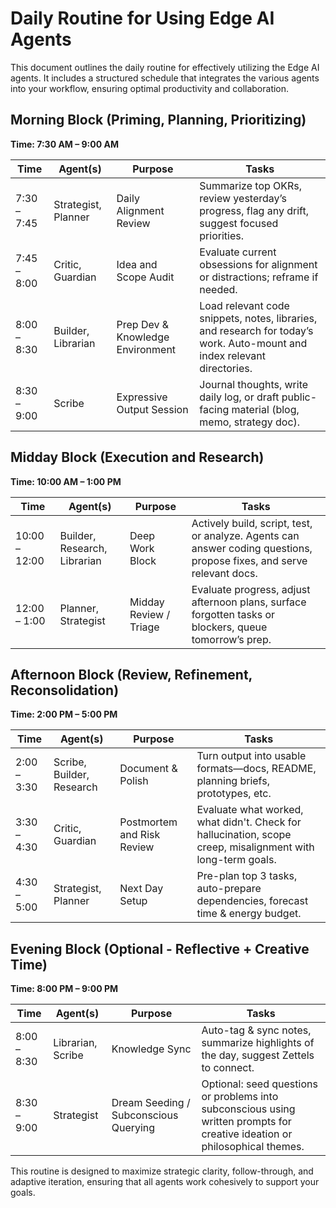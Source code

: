 # Daily Routine for Using Edge AI Agents

This document outlines the daily routine for effectively utilizing the Edge AI agents. It includes a structured schedule that integrates the various agents into your workflow, ensuring optimal productivity and collaboration.

## Morning Block (Priming, Planning, Prioritizing)
**Time: 7:30 AM – 9:00 AM**

| Time         | Agent(s)                     | Purpose                     | Tasks                                                                 |
|--------------|------------------------------|-----------------------------|-----------------------------------------------------------------------|
| 7:30 – 7:45  | Strategist, Planner          | Daily Alignment Review      | Summarize top OKRs, review yesterday’s progress, flag any drift, suggest focused priorities. |
| 7:45 – 8:00  | Critic, Guardian             | Idea and Scope Audit        | Evaluate current obsessions for alignment or distractions; reframe if needed. |
| 8:00 – 8:30  | Builder, Librarian           | Prep Dev & Knowledge Environment | Load relevant code snippets, notes, libraries, and research for today’s work. Auto-mount and index relevant directories. |
| 8:30 – 9:00  | Scribe                       | Expressive Output Session    | Journal thoughts, write daily log, or draft public-facing material (blog, memo, strategy doc). |

## Midday Block (Execution and Research)
**Time: 10:00 AM – 1:00 PM**

| Time         | Agent(s)                     | Purpose                     | Tasks                                                                 |
|--------------|------------------------------|-----------------------------|-----------------------------------------------------------------------|
| 10:00 – 12:00| Builder, Research, Librarian  | Deep Work Block             | Actively build, script, test, or analyze. Agents can answer coding questions, propose fixes, and serve relevant docs. |
| 12:00 – 1:00 | Planner, Strategist          | Midday Review / Triage      | Evaluate progress, adjust afternoon plans, surface forgotten tasks or blockers, queue tomorrow’s prep. |

## Afternoon Block (Review, Refinement, Reconsolidation)
**Time: 2:00 PM – 5:00 PM**

| Time         | Agent(s)                     | Purpose                     | Tasks                                                                 |
|--------------|------------------------------|-----------------------------|-----------------------------------------------------------------------|
| 2:00 – 3:30  | Scribe, Builder, Research     | Document & Polish           | Turn output into usable formats—docs, README, planning briefs, prototypes, etc. |
| 3:30 – 4:30  | Critic, Guardian             | Postmortem and Risk Review  | Evaluate what worked, what didn't. Check for hallucination, scope creep, misalignment with long-term goals. |
| 4:30 – 5:00  | Strategist, Planner          | Next Day Setup              | Pre-plan top 3 tasks, auto-prepare dependencies, forecast time & energy budget. |

## Evening Block (Optional - Reflective + Creative Time)
**Time: 8:00 PM – 9:00 PM**

| Time         | Agent(s)                     | Purpose                     | Tasks                                                                 |
|--------------|------------------------------|-----------------------------|-----------------------------------------------------------------------|
| 8:00 – 8:30  | Librarian, Scribe            | Knowledge Sync              | Auto-tag & sync notes, summarize highlights of the day, suggest Zettels to connect. |
| 8:30 – 9:00  | Strategist                   | Dream Seeding / Subconscious Querying | Optional: seed questions or problems into subconscious using written prompts for creative ideation or philosophical themes. |

This routine is designed to maximize strategic clarity, follow-through, and adaptive iteration, ensuring that all agents work cohesively to support your goals.
